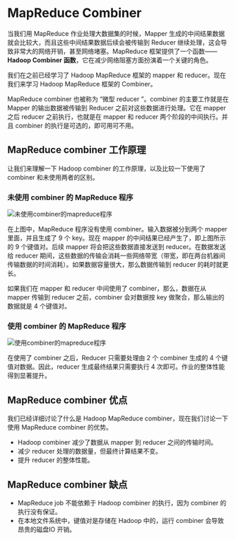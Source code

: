 # MapReduce Combiner

当我们用 MapReduce 作业处理大数据集的时候，Mapper 生成的中间结果数据就会比较大，而且这些中间结果数据后续会被传输到 Reducer 继续处理，这会导致非常大的网络开销，甚至网络堵塞。MapReduce 框架提供了一个函数——**Hadoop Combiner 函数**，它在减少网络阻塞方面扮演着一个关键的角色。

我们在之前已经学习了 Hadoop MapReduce 框架的 mapper 和 reducer。现在我们来学习 Hadoop MapReduce 框架的 Combiner。

MapReduce combiner 也被称为 “微型 reducer ”。combiner 的主要工作就是在 Mapper 的输出数据被传输到 Reducer 之前对这些数据进行处理。它在 mapper 之后 reducer 之前执行，也就是在 mapper 和 reducer 两个阶段的中间执行。并且 combiner 的执行是可选的，即可用可不用。

## MapReduce combiner 工作原理

让我们来理解一下 Hadoop combiner 的工作原理，以及比较一下使用了 combiner 和未使用两者的区别。

### 未使用 combiner 的 MapReduce 程序

![未使用combiner的mapreduce程序](https://www.hadoopdoc.com/media/editor/file_1570245882000_20191005112444881378.png "未使用combiner的mapreduce程序")

在上图中，MapReduce 程序没有使用 combiner。输入数据被分到两个 mapper 里面，并且生成了 9 个 key。现在 mapper 的中间结果已经产生了，即上图所示的 9 个键值对。后续 mapper 将会把这些数据直接发送到 reducer。在数据发送给 reducer 期间，这些数据的传输会消耗一些网络带宽（带宽，即在两台机器间传输数据的时间消耗）。如果数据容量很大，那么数据传输到 reducer 的耗时就更长。

如果我们在 mapper 和 reducer 中间使用了 combiner，那么，数据在从 mapper 传输到 reducer 之前，combiner 会对数据按 key 做聚合，那么输出的数据就是 4 个键值对。

### 使用 combiner 的 MapReduce 程序

![使用combiner的mapreduce程序](https://www.hadoopdoc.com/media/editor/file_1570245955000_20191005112557054455.png "使用combiner的mapreduce程序")

在使用了 combiner 之后，Reducer 只需要处理由 2 个 combiner 生成的 4 个键值对数据。因此，reducer 生成最终结果只需要执行 4 次即可。作业的整体性能得到显著提升。

## MapReduce combiner 优点

我们已经详细讨论了什么是 Hadoop MapReduce combiner，现在我们讨论一下使用 MapReduce combiner 的优势。

-   Hadoop combiner 减少了数据从 mapper 到 reducer 之间的传输时间。
-   减少 reducer 处理的数据量，但最终计算结果不变。
-   提升 reducer 的整体性能。

## MapReduce combiner 缺点

-   MapReduce job 不能依赖于 Hadoop combiner 的执行，因为 combiner 的执行没有保证。
-   在本地文件系统中，键值对是存储在 Hadoop 中的，运行 combiner 会导致昂贵的磁盘IO 开销。
